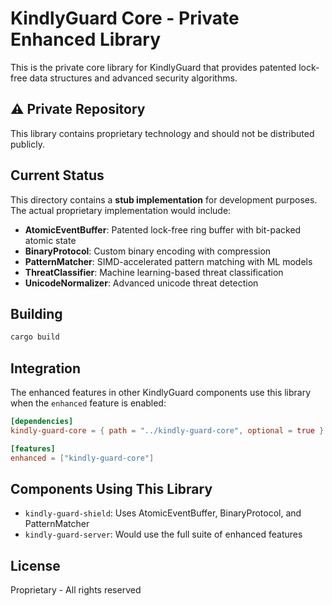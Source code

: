 # KindlyGuard Core - Private Enhanced Library

This is the private core library for KindlyGuard that provides patented lock-free data structures and advanced security algorithms.

## ⚠️ Private Repository

This library contains proprietary technology and should not be distributed publicly.

## Current Status

This directory contains a **stub implementation** for development purposes. The actual proprietary implementation would include:

- **AtomicEventBuffer**: Patented lock-free ring buffer with bit-packed atomic state
- **BinaryProtocol**: Custom binary encoding with compression
- **PatternMatcher**: SIMD-accelerated pattern matching with ML models
- **ThreatClassifier**: Machine learning-based threat classification
- **UnicodeNormalizer**: Advanced unicode threat detection

## Building

```bash
cargo build
```

## Integration

The enhanced features in other KindlyGuard components use this library when the `enhanced` feature is enabled:

```toml
[dependencies]
kindly-guard-core = { path = "../kindly-guard-core", optional = true }

[features]
enhanced = ["kindly-guard-core"]
```

## Components Using This Library

- `kindly-guard-shield`: Uses AtomicEventBuffer, BinaryProtocol, and PatternMatcher
- `kindly-guard-server`: Would use the full suite of enhanced features

## License

Proprietary - All rights reserved
